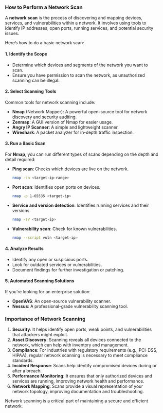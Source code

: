 ### How to Perform a Network Scan

A **network scan** is the process of discovering and mapping devices, services, and vulnerabilities within a network. It involves using tools to identify IP addresses, open ports, running services, and potential security issues.

Here’s how to do a basic network scan:

#### 1. **Identify the Scope**
   - Determine which devices and segments of the network you want to scan.
   - Ensure you have permission to scan the network, as unauthorized scanning can be illegal.

#### 2. **Select Scanning Tools**
   Common tools for network scanning include:
   - **Nmap** (Network Mapper): A powerful open-source tool for network discovery and security auditing.
   - **Zenmap**: A GUI version of Nmap for easier usage.
   - **Angry IP Scanner**: A simple and lightweight scanner.
   - **Wireshark**: A packet analyzer for in-depth traffic inspection.

#### 3. **Run a Basic Scan**
   For **Nmap**, you can run different types of scans depending on the depth and detail required:

   - **Ping scan**: Checks which devices are live on the network.
     ```bash
     nmap -sn <target-ip-range>
     ```
   - **Port scan**: Identifies open ports on devices.
     ```bash
     nmap -p 1-65535 <target-ip>
     ```
   - **Service and version detection**: Identifies running services and their versions.
     ```bash
     nmap -sV <target-ip>
     ```
   - **Vulnerability scan**: Check for known vulnerabilities.
     ```bash
     nmap --script vuln <target-ip>
     ```

#### 4. **Analyze Results**
   - Identify any open or suspicious ports.
   - Look for outdated services or vulnerabilities.
   - Document findings for further investigation or patching.

#### 5. **Automated Scanning Solutions**
   If you're looking for an enterprise solution:
   - **OpenVAS**: An open-source vulnerability scanner.
   - **Nessus**: A professional-grade vulnerability scanning tool.

### Importance of Network Scanning

1. **Security**: It helps identify open ports, weak points, and vulnerabilities that attackers might exploit.
2. **Asset Discovery**: Scanning reveals all devices connected to the network, which can help with inventory and management.
3. **Compliance**: For industries with regulatory requirements (e.g., PCI-DSS, HIPAA), regular network scanning is necessary to meet compliance standards.
4. **Incident Response**: Scans help identify compromised devices during or after a breach.
5. **Performance Monitoring**: It ensures that only authorized devices and services are running, improving network health and performance.
6. **Network Mapping**: Scans provide a visual representation of your network topology, improving documentation and troubleshooting.

Network scanning is a critical part of maintaining a secure and efficient network.
    

